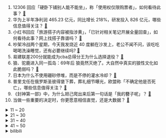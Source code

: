 1. 12306 回应「硬卧下铺别人能不能坐」，称「使用权仅限购票者」，如何看待此事？ [:link:](https://www.zhihu.com/question/619841104)
2. 华为上半年净利润 465.23 亿元，同比增长 218%，研发投入 826 亿元，哪些信息值得关注？ [:link:](https://www.zhihu.com/question/619885106)
3. 小红书回应「旅游搭子内容被指涉黄」，「已针对相关笔记开展全量回查」，如何看待此事？网上找搭子靠谱吗？ [:link:](https://www.zhihu.com/question/619836294)
4. 吵架冷战两个星期，今天我发烧近 40 度躺在沙发上，老公不闻不问，该吃吃喝喝洗澡睡觉，还有必要继续吗? [:link:](https://www.zhihu.com/question/618033633)
5. 易建联差200分就能成为cba总得分王为什么选择退役？ [:link:](https://www.zhihu.com/question/619850204)
6. 狼、驼鹿进入同一孤岛：69年后 狼竟然灭绝了。大自然中真实的狼性文化如此脆弱吗？ [:link:](https://www.zhihu.com/question/619432371)
7. 日本为什么不使用硼砂停堆，而是不停的灌水冷却？ [:link:](https://www.zhihu.com/question/619656828)
8. 普里戈任在俄罗斯圣彼得堡下葬，葬礼细节曝光，欧盟称「不确定他是否死亡」，哪些信息值得关注？ [:link:](https://www.zhihu.com/question/619808129)
9. 《封神第一部》中，为什么妲己爬出来后第一句话是「我的簪子呢」？ [:link:](https://www.zhihu.com/question/614224898)
10. 当做一些重要的决定时，你更愿意相信直觉，还是大数据？ [:link:](https://www.zhihu.com/question/619154960)
<details>
<summary>11 ~ 20</summary>

11. 深圳官宣执行「认房不认贷」政策，将对当地楼市带来哪些影响？ [:link:](https://www.zhihu.com/question/619876292)
12. 胡歌「早 F 晚 E」引发打工人共鸣，为什么晚上更容易情绪低落？你中招了吗？ [:link:](https://www.zhihu.com/question/619860751)
13. 华为 Mate 60 Pro 开售，售价 6999 元，可拨打接听卫星电话，哪些信息值得关注？ [:link:](https://www.zhihu.com/question/619673972)
14. 如何看待经纬纺机以股东大会决议方式主动终止公司股票上市？ [:link:](https://www.zhihu.com/question/619760988)
15. 为什么一定要和「不扫兴人格」的人谈恋爱？ [:link:](https://www.zhihu.com/question/619705749)
16. 假如没有发明鼠标，那么人们怎么操作近代 Windows？ [:link:](https://www.zhihu.com/question/617932718)
17. 爸爸在西藏海拔4700米的地方工作，应该让他回来吗? [:link:](https://www.zhihu.com/question/544890882)
18. 锤石有没有可能打野呢？ [:link:](https://www.zhihu.com/question/322878010)
19. 如何评价《崩坏：星穹铁道》1.3版本的新任务龙返其乡？ [:link:](https://www.zhihu.com/question/619839479)
20. 有哪些放下过去，突然释怀的诗句？ [:link:](https://www.zhihu.com/question/619681157)
</details>
<details>
<summary>21 ~ 30</summary>

21. 你早起为了什么？ [:link:](https://www.zhihu.com/question/618912249)
22. 上海人均 600 元日料店，40 余人就餐后上吐下泻，目前事件调查进展如何？ [:link:](https://www.zhihu.com/question/619689748)
23. 你认为努力重要，还是选择更重要？ [:link:](https://www.zhihu.com/question/614874492)
24. 如何看待华为 Mate60 Pro 没开发布会直接上架官网开卖？ [:link:](https://www.zhihu.com/question/619670151)
25. 有哪些职业不会被人工智能取代？ [:link:](https://www.zhihu.com/question/616800284)
26. 小米回应 48 亿印度资金状况，称仅为冻结并非没收，仍然在通过法律诉讼解决，此事会有转机吗？ [:link:](https://www.zhihu.com/question/619705823)
27. 在旅行中，你遇到过最令人难忘的文化冲突经历是什么？ [:link:](https://www.zhihu.com/question/618657901)
28. 如何看待2023男篮世界杯对阵波多黎各时，王哲林的表现？ [:link:](https://www.zhihu.com/question/619887885)
29. 生活中有哪些看似省钱,实则浪费的行为？ [:link:](https://www.zhihu.com/question/267908016)
30. 孩子开学后，工作繁忙的你是如何分配工作与陪伴孩子的时间？有哪些经验分享？ [:link:](https://www.zhihu.com/question/619272403)
</details>
<details>
<summary>31 ~ 40</summary>

31. 《孤注一掷》里最终是谁解救了大家？ [:link:](https://www.zhihu.com/question/618435189)
32. 工作中，听到什么话会让你觉得「毛骨悚然」？ [:link:](https://www.zhihu.com/question/618137688)
33. 在观看诺兰新片《奥本海默》前，了解哪些信息可以更好地理解这部真实事件改编的传记片？ [:link:](https://www.zhihu.com/question/613701247)
34. 广州发文「优化个人住房贷款中住房套数认定标准」，执行「认房不用认贷」政策，将带来哪些影响？ [:link:](https://www.zhihu.com/question/619811180)
35. 有一个不扫兴的朋友是什么样体验？这类朋友有什么样的性格或者特性呢? [:link:](https://www.zhihu.com/question/612687222)
36. 如何评价由克里斯托弗·诺兰自编自导、基里安·墨菲主演的电影《奥本海默》？ [:link:](https://www.zhihu.com/question/612994100)
37. 每逢开学季，各地都会营造「开学仪式感」，你能接受吗？如何看待这一现象？ [:link:](https://www.zhihu.com/question/619503827)
38. 2023 年男篮世界杯中国 89-107 波多黎各，三战全败小组垫底，赵睿16分，如何评价本场比赛？ [:link:](https://www.zhihu.com/question/619871720)
39. 不提雨，怎么形容雨很大？ [:link:](https://www.zhihu.com/question/614688799)
40. 超 20  城提出团购买房可不受房价跌幅限制，未来房价「限跌令」有可能放开吗？ [:link:](https://www.zhihu.com/question/619864211)
</details>
<details>
<summary>41 ~ 50</summary>

41. 「凭什么考驾照要花钱挨骂」引热议，网友称驾校教练骂人屡见不鲜，如何看待此事？驾校应如何给予学员尊重？ [:link:](https://www.zhihu.com/question/619650466)
42. 4000-5000的轻薄本，办公用有没有好的推荐？ [:link:](https://www.zhihu.com/question/613875460)
43. 职场中你最怀念的瞬间是哪一刻？ [:link:](https://www.zhihu.com/question/619833638)
44. 为什么有些人越忙越胖，过劳肥真实存在吗？打工人如何摆脱「过劳肥」？ [:link:](https://www.zhihu.com/question/619844603)
45. 自动宠物玩具值得购买吗？宠物会玩腻吗？ [:link:](https://www.zhihu.com/question/614474358)
46. 第一次装修，该如何与「甲醛污染」斗智斗勇？ [:link:](https://www.zhihu.com/question/616614466)
47. 世界上有哪些地方是你这辈子一定想去旅行一次的？ [:link:](https://www.zhihu.com/question/619091991)
48. 使用移动机械硬盘或者移动固态硬盘打《原神》可行吗？ [:link:](https://www.zhihu.com/question/617284300)
49. 五万够一个人在欧洲穷玩多久？ [:link:](https://www.zhihu.com/question/616307763)
50. 学生趴桌午休 1 学期收费 200 元，东莞市发改局表示「收费合理」，如何看待此事？ [:link:](https://www.zhihu.com/question/619680395)
</details><details>
<summary>bilibili</summary>

</details>